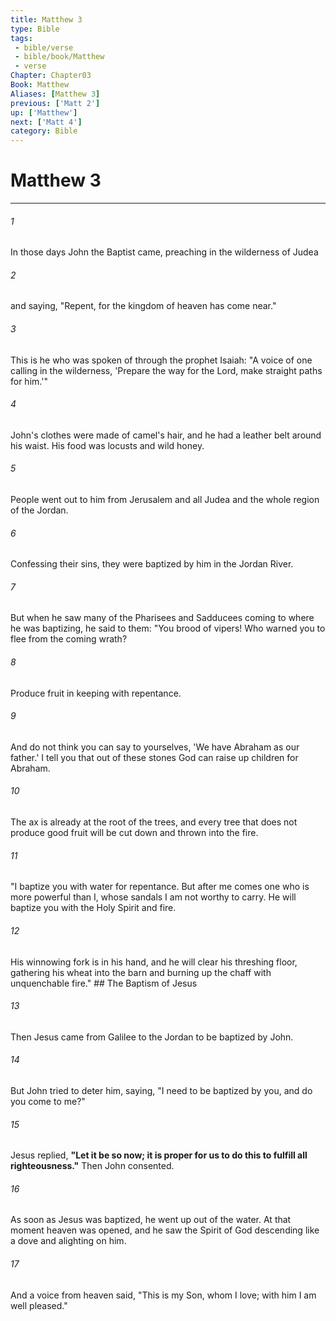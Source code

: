 ```yaml
---
title: Matthew 3
type: Bible
tags:
 - bible/verse
 - bible/book/Matthew
 - verse
Chapter: Chapter03
Book: Matthew
Aliases: [Matthew 3]
previous: ['Matt 2']
up: ['Matthew']
next: ['Matt 4']
category: Bible
---
```

# Matthew 3

***


###### 1 
In those days John the Baptist came, preaching in the wilderness of Judea 

###### 2 
and saying, "Repent, for the kingdom of heaven has come near." 

###### 3 
This is he who was spoken of through the prophet Isaiah: "A voice of one calling in the wilderness, 'Prepare the way for the Lord, make straight paths for him.'" 

###### 4 
John's clothes were made of camel's hair, and he had a leather belt around his waist. His food was locusts and wild honey. 

###### 5 
People went out to him from Jerusalem and all Judea and the whole region of the Jordan. 

###### 6 
Confessing their sins, they were baptized by him in the Jordan River. 

###### 7 
But when he saw many of the Pharisees and Sadducees coming to where he was baptizing, he said to them: "You brood of vipers! Who warned you to flee from the coming wrath? 

###### 8 
Produce fruit in keeping with repentance. 

###### 9 
And do not think you can say to yourselves, 'We have Abraham as our father.' I tell you that out of these stones God can raise up children for Abraham. 

###### 10 
The ax is already at the root of the trees, and every tree that does not produce good fruit will be cut down and thrown into the fire. 

###### 11 
"I baptize you with water for repentance. But after me comes one who is more powerful than I, whose sandals I am not worthy to carry. He will baptize you with the Holy Spirit and fire. 

###### 12 
His winnowing fork is in his hand, and he will clear his threshing floor, gathering his wheat into the barn and burning up the chaff with unquenchable fire." ## The Baptism of Jesus 

###### 13 
Then Jesus came from Galilee to the Jordan to be baptized by John. 

###### 14 
But John tried to deter him, saying, "I need to be baptized by you, and do you come to me?" 

###### 15 
Jesus replied, **"Let it be so now; it is proper for us to do this to fulfill all righteousness."** Then John consented. 

###### 16 
As soon as Jesus was baptized, he went up out of the water. At that moment heaven was opened, and he saw the Spirit of God descending like a dove and alighting on him. 

###### 17 
And a voice from heaven said, "This is my Son, whom I love; with him I am well pleased." 
